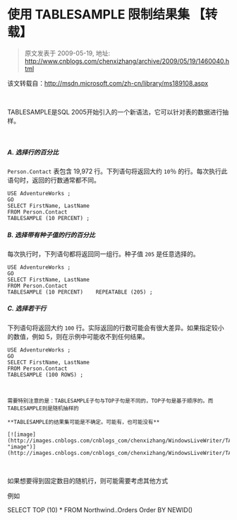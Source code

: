 # 使用 TABLESAMPLE 限制结果集 【转载】 
> 原文发表于 2009-05-19, 地址: http://www.cnblogs.com/chenxizhang/archive/2009/05/19/1460040.html 


该文转载自：<http://msdn.microsoft.com/zh-cn/library/ms189108.aspx>

  

 TABLESAMPLE是SQL 2005开始引入的一个新语法，它可以针对表的数据进行抽样。

  

  ##### A. 选择行的百分比

 `Person.Contact` 表包含 19,972 行。下列语句将返回大约 `10`％ 的行。每次执行此语句时，返回的行数通常都不同。
```
USE AdventureWorks ;
GO
SELECT FirstName, LastName
FROM Person.Contact 
TABLESAMPLE (10 PERCENT) ;
```

##### B. 选择带有种子值的行的百分比


每次执行时，下列语句都将返回同一组行。种子值 `205` 是任意选择的。
```
USE AdventureWorks ;
GO
SELECT FirstName, LastName
FROM Person.Contact 
TABLESAMPLE (10 PERCENT)    REPEATABLE (205) ;
```

##### C. 选择若干行


下列语句将返回大约 `100` 行。实际返回的行数可能会有很大差异。如果指定较小的数值，例如 5，则在示例中可能收不到任何结果。
```
USE AdventureWorks ;
GO
SELECT FirstName, LastName
FROM Person.Contact 
TABLESAMPLE (100 ROWS) ;
```

```
 
```

```
需要特别注意的是：TABLESAMPLE子句与TOP子句是不同的，TOP子句是基于顺序的。而TABLESAMPLE则是随机抽样的
```

```
**TABLESAMPLE的结果集可能是不确定。可能有，也可能没有**
```

```
[![image](http://images.cnblogs.com/cnblogs_com/chenxizhang/WindowsLiveWriter/TABLESAMPLE_A0B0/image_thumb.png "image")](http://images.cnblogs.com/cnblogs_com/chenxizhang/WindowsLiveWriter/TABLESAMPLE_A0B0/image_2.png) 
```

 


如果想要得到固定数目的随机行，则可能需要考虑其他方式


例如


SELECT TOP (10) * FROM Northwind..Orders Order BY NEWID()









